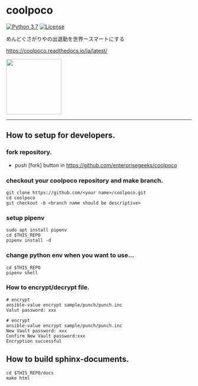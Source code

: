 # coolpoco

[![Python 3.7](https://img.shields.io/badge/python-3.7-red.svg)](https://www.python.org/downloads/release/python-360/)
[![License](https://img.shields.io/badge/License-Apache%202.0-blue.svg)](https://opensource.org/licenses/Apache-2.0)

めんどぐさがりやの出退勤を世界一スマートにする

https://coolpoco.readthedocs.io/ja/latest/


<img src="http://art22.photozou.jp/pub/172/336172/photo/62817110_624.v1554706871.jpg" width="150">

----



## How to setup for developers.

### fork repository.

* push [fork] button in https://github.com/enterprisegeeks/coolpoco 

### checkout your coolpoco repository and make branch.

```
git clone https://github.com/<your name>/coolpoco.git
cd coolpoco
git checkout -b <branch name should be descriptive>
```

### setup pipenv

```
sudo apt install pipenv
cd $THIS_REPO
pipenv install -d
```

### change python env when you want to use...

```
cd $THIS_REPO
pipenv shell
```

### How to encrypt/decrypt file.

```
# encrypt
ansible-value encrypt sample/punch/punch.inc
Valut password: xxx

# encrypt
ansible-value encrypt sample/punch/punch.inc
New Vault password: xxx
Confirm New Vault password:xxx
Encryption successful
```


## How to build sphinx-documents.

```
cd $THIS_REPO/docs
make html
```



